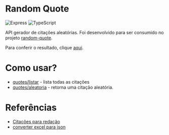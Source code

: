 # Random Quote

![Express](https://img.shields.io/badge/express.js-%23404d59.svg?style=for-the-badge&logo=express&logoColor=%2361DAFB)
![TypeScript](https://img.shields.io/badge/TypeScript-007ACC?style=for-the-badge&logo=typescript&logoColor=white)

API gerador de citações aleatórias. Foi desenvolvido para ser consumido no projeto [random-quote](https://github.com/poldosantiago/random-quote).

Para conferir o resultado, clique [aqui](https://random-quote-eight-iota.vercel.app/).

# Como usar?

- [quotes/listar](https://random-quote-back.vercel.app/quotes/listar) - lista todas as citações
- [quotes/aleatoria](https://random-quote-back.vercel.app/quotes/aleatoria) - retorna uma citação aleatória.


# Referências
- [Citações para redação](https://www.todamateria.com.br/citacoes-para-redacao/)
- [converter excel para json](https://tableconvert.com/excel-to-json)
